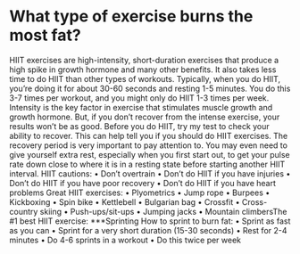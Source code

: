 # What type of exercise burns the most fat?

HIIT exercises are high-intensity, short-duration exercises that produce a high spike in growth hormone and many other benefits. It also takes less time to do HIIT than other types of workouts. Typically, when you do HIIT, you’re doing it for about 30-60 seconds and resting 1-5 minutes. You do this 3-7 times per workout, and you might only do HIIT 1-3 times per week. Intensity is the key factor in exercise that stimulates muscle growth and growth hormone. But, if you don’t recover from the intense exercise, your results won’t be as good. Before you do HIIT, try my test to check your ability to recover. This can help tell you if you should do HIIT exercises. The recovery period is very important to pay attention to. You may even need to give yourself extra rest, especially when you first start out, to get your pulse rate down close to where it is in a resting state before starting another HIIT interval. HIIT cautions: • Don’t overtrain • Don’t do HIIT if you have injuries • Don’t do HIIT if you have poor recovery • Don’t do HIIT if you have heart problems Great HIIT exercises: • Plyometrics • Jump rope • Burpees • Kickboxing • Spin bike • Kettlebell • Bulgarian bag • Crossfit • Cross-country skiing • Push-ups/sit-ups • Jumping jacks • Mountain climbersThe #1 best HIIT exercise: ***Sprinting How to sprint to burn fat: • Sprint as fast as you can • Sprint for a very short duration (15-30 seconds) • Rest for 2-4 minutes • Do 4-6 sprints in a workout • Do this twice per week